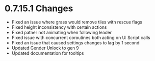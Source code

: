 # 0.7.15.1 Changes #

* Fixed an issue where grass would remove tiles with rescue flags
* Fixed height inconsistency with certain actions
* Fixed patner not animating when following leader
* Fixed issue with concurrent coroutines both acting on UI Script calls
* Fixed an issue that caused settings changes to lag by 1 second
* Updated Gender Unlock to gen 9
* Updated documentation for tooltips